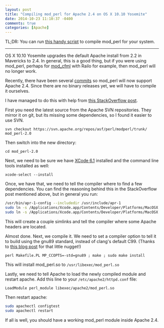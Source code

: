```yaml
---
layout: post
title: "Compiling mod_perl for Apache 2.4 on OS X 10.10 Yosemite"
date: 2014-10-23 11:10:37 -0400
comments: true
categories: [Apache]
---
```


TL;DR: You can run [this handy script](https://gist.github.com/seancoyne/442fe1ab7067c3b5ff35) to compile mod\_perl for your system.

* * * 

OS X 10.10 Yosemite upgrades the default Apache install from 2.2 in Mavericks to 2.4.  In general, this is a good thing, but if you were using mod\_perl, perhaps for [mod_cfml](http://www.modcfml.org) with Railo for example, then mod\_perl will no longer work.

Recently, there have been several [commits](https://github.com/apache/mod_perl/commit/6e33d7c9e89afbdb47da0cb0fa9498d8a843df8e) so mod\_perl will now support Apache 2.4.  Since there are no binary releases yet, we will have to compile it ourselves.

I have managed to do this with help from [this StackOverflow post](http://stackoverflow.com/a/26497435/151136).

First you need the latest source from the Apache SVN repositories.  They mirror it on git, but its missing some dependencies, so I found it easier to use SVN.

`svn checkout https://svn.apache.org/repos/asf/perl/modperl/trunk/ mod_perl-2.0`

Then switch into the new directory:

`cd mod_perl-2.0`

Next, we need to be sure we have [XCode 6.1](https://itunes.apple.com/us/app/xcode/id497799835?mt=12) installed and the command line tools installed as well:

`xcode-select --install`

Once, we have that, we need to tell the compiler where to find a few dependencies.  You can find the reasoning behind this in the StackOverflow post mentioned above, but in general you run:

```bash
/usr/bin/apr-1-config --includedir /usr/include/apr-1
sudo ln -s /Applications/Xcode.app/Contents/Developer/Platforms/MacOSX.platform/Developer/SDKs/MacOSX10.10.sdk/usr/include/apache2 /usr/include/apache2
sudo ln -s /Applications/Xcode.app/Contents/Developer/Platforms/MacOSX.platform/Developer/SDKs/MacOSX10.10.sdk/usr/include/apr-1 /usr/include/apr-1
```

This will create a couple simlinks and tell the compiler where some Apache headers are located.

Almost done.  Next, we compile it.  We need to set a compiler option to tell it to build using the gnu89 standard, instead of clang's default C99. (Thanks to [this blog post](http://blogs.perl.org/users/jason_a_crome/2012/04/compiling-mod-perl-2-on-os-x-lion.html) for that little nugget!)

`perl Makefile.PL MP_CCOPTS=-std=gnu89 ; make ; sudo make install`

This will install mod\_perl.so to `/usr/libexec/mod_perl.so`

Lastly, we need to tell Apache to load the newly compiled module and restart apache.  Add this line to your `/etc/apache2/httpd.conf` file:

`LoadModule perl_module libexec/apache2/mod_perl.so`

Then restart apache:

```bash
sudo apachectl configtest
sudo apachectl restart
```

If all is well, you should have a working mod\_perl module inside Apache 2.4.
